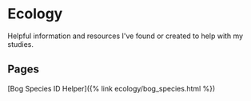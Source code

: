 # Ecology

Helpful information and resources I've found or created to help with my studies.


## Pages

[Bog Species ID Helper]({% link ecology/bog_species.html %})